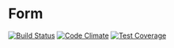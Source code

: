 # Form

[![Build Status](https://travis-ci.org/Prowect/Form.svg)](https://travis-ci.org/Prowect/Form)
[![Code Climate](https://codeclimate.com/github/Prowect/Form/badges/gpa.svg)](https://codeclimate.com/github/Prowect/Form)
[![Test Coverage](https://codeclimate.com/github/Prowect/Form/badges/coverage.svg)](https://codeclimate.com/github/Prowect/Form/coverage)
